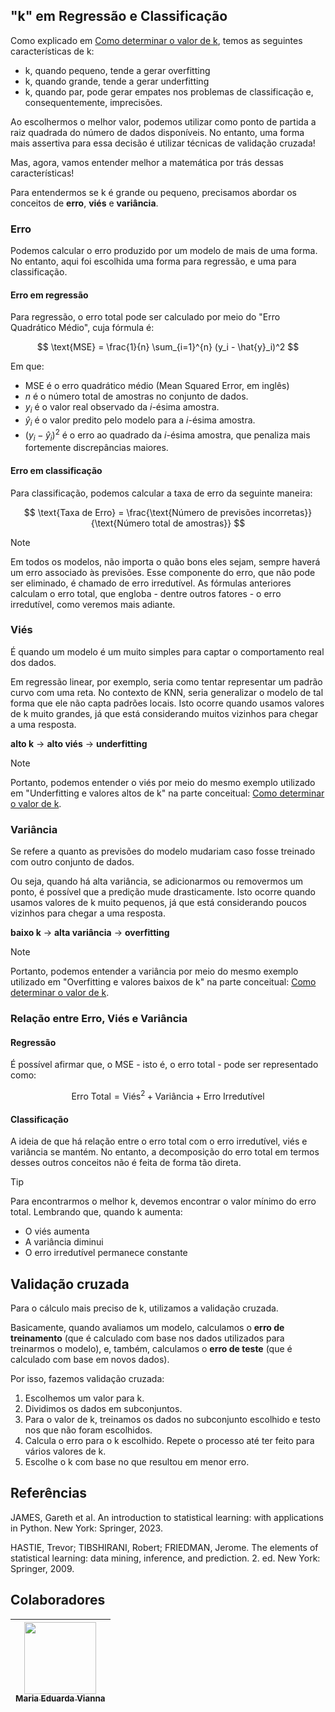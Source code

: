 ## "k" em Regressão e Classificação

Como explicado em [Como determinar o valor de k](../../pt/1.conceitos/3.como_determinar_valor_de_k.md), temos as seguintes características de k:
- k, quando pequeno, tende a gerar overfitting
- k, quando grande, tende a gerar underfitting
- k, quando par, pode gerar empates nos problemas de classificação e, consequentemente, imprecisões.

Ao escolhermos o melhor valor, podemos utilizar como ponto de partida a raiz quadrada do número de dados disponíveis. No entanto, uma forma mais assertiva para essa decisão é utilizar técnicas de validação cruzada!

Mas, agora, vamos entender melhor a matemática por trás dessas características!

Para entendermos se k é grande ou pequeno, precisamos abordar os conceitos de **erro**, **viés** e **variância**.

### Erro

Podemos calcular o erro produzido por um modelo de mais de uma forma. No entanto, aqui foi escolhida uma forma para regressão, e uma para classificação.

#### Erro em regressão
Para regressão, o erro total pode ser calculado por meio do "Erro Quadrático Médio", cuja fórmula é: 

$$
\text{MSE} = \frac{1}{n} \sum_{i=1}^{n} (y_i - \hat{y}_i)^2
$$

Em que:
- $\text{MSE}$ é o erro quadrático médio (Mean Squared Error, em inglês)
- $n$ é o número total de amostras no conjunto de dados.  
- $y_i$ é o valor real observado da $i$-ésima amostra.  
- $\hat{y}_i$ é o valor predito pelo modelo para a $i$-ésima amostra.  
- $(y_i - \hat{y}_i)^2$ é o erro ao quadrado da $i$-ésima amostra, que penaliza mais fortemente discrepâncias maiores.  

#### Erro em classificação
Para classificação, podemos calcular a taxa de erro da seguinte maneira:

$$
\text{Taxa de Erro} = \frac{\text{Número de previsões incorretas}}{\text{Número total de amostras}}
$$

> [!NOTE]
> Em todos os modelos, não importa o quão bons eles sejam, sempre haverá um erro associado às previsões. Esse componente do erro, que não pode ser eliminado, é chamado de erro irredutível. As fórmulas anteriores calculam o erro total, que engloba - dentre outros fatores - o erro irredutível, como veremos mais adiante.

### Viés
É quando um modelo é um muito simples para captar o comportamento real dos dados.

Em regressão linear, por exemplo, seria como tentar representar um padrão curvo com uma reta.
No contexto de KNN, seria generalizar o modelo de tal forma que ele não capta padrões locais. Isto ocorre quando usamos valores de k muito grandes, já que está considerando muitos vizinhos para chegar a uma resposta.

**alto k** -> **alto viés** -> **underfitting**

> [!NOTE]
> Portanto, podemos entender o viés por meio do mesmo exemplo utilizado em "Underfitting e valores altos de k" na parte conceitual: [Como determinar o valor de k](../../pt/1.conceitos/3.como_determinar_valor_de_k.md).

### Variância
Se refere a quanto as previsões do modelo mudariam caso fosse treinado com outro conjunto de dados. 

Ou seja, quando há alta variância, se adicionarmos ou removermos um ponto, é possível que a predição mude drasticamente. Isto ocorre quando usamos valores de k muito pequenos, já que está considerando poucos vizinhos para chegar a uma resposta.

**baixo k** -> **alta variância** -> **overfitting**

> [!NOTE]
> Portanto, podemos entender a variância por meio do mesmo exemplo utilizado em "Overfitting e valores baixos de k" na parte conceitual: [Como determinar o valor de k](../../pt/1.conceitos/3.como_determinar_valor_de_k.md).

### Relação entre Erro, Viés e Variância

#### Regressão
É possível afirmar que, o MSE - isto é, o erro total - pode ser representado como:

$$
\text{Erro Total}=\text{Viés}^2+\text{Variância}+\text{Erro Irredutível}
$$

#### Classificação
A ideia de que há relação entre o erro total com o erro irredutível, viés e variância se mantém. No entanto, a decomposição do erro total em termos desses outros conceitos não é feita de forma tão direta.

>[!TIP]
> Para encontrarmos o melhor k, devemos encontrar o valor mínimo do erro total. Lembrando que, quando k aumenta:
> - O viés aumenta
> - A variância diminui
> - O erro irredutível permanece constante

## Validação cruzada
Para o cálculo mais preciso de k, utilizamos a validação cruzada.

Basicamente, quando avaliamos um modelo, calculamos o **erro de treinamento** (que é calculado com base nos dados utilizados para treinarmos o modelo), e, também, calculamos o **erro de teste** (que é calculado com base em novos dados).

Por isso, fazemos validação cruzada: 
1. Escolhemos um valor para k.
2. Dividimos os dados em subconjuntos.
3. Para o valor de k, treinamos os dados no subconjunto escolhido e testo nos que não foram escolhidos.
4. Calcula o erro para o k escolhido. Repete o processo até ter feito para vários valores de k.
5. Escolhe o k com base no que resultou em menor erro.

## Referências
JAMES, Gareth et al. An introduction to statistical learning: with applications in Python. New York: Springer, 2023.

HASTIE, Trevor; TIBSHIRANI, Robert; FRIEDMAN, Jerome. The elements of statistical learning: data mining, inference, and prediction. 2. ed. New York: Springer, 2009.

## Colaboradores
| [<img loading="lazy" src="https://avatars.githubusercontent.com/u/160762179?v=4" width=115><br><sub>Maria Eduarda Vianna</sub>](https://github.com/mevianna) | 
| :---: | 
